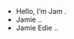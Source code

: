 - Hello, I’m Jam .
- Jamie ..
- Jamie Edie ..

<!---
jam8787/jam8787 is a ✨ special ✨ repository because its `README.md` (this file) appears on your GitHub profile.
You can click the Preview link to take a look at your changes.
--->
